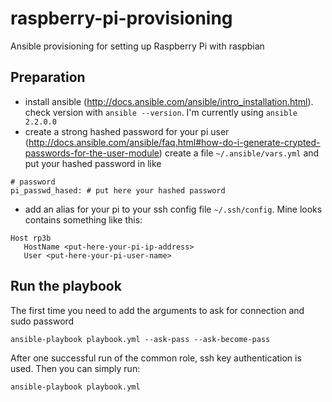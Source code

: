 # raspberry-pi-provisioning
Ansible provisioning for setting up Raspberry Pi with raspbian

## Preparation

* install ansible (http://docs.ansible.com/ansible/intro_installation.html).
  check version with `ansible --version`. I'm currently using `ansible 2.2.0.0`
* create a strong hashed password for your pi user (http://docs.ansible.com/ansible/faq.html#how-do-i-generate-crypted-passwords-for-the-user-module)
  create a file `~/.ansible/vars.yml` and put your hashed password in like
```
# password
pi_passwd_hased: # put here your hashed password
```
* add an alias for your pi to your ssh config file `~/.ssh/config`. Mine looks contains something like this:
```
Host rp3b
   HostName <put-here-your-pi-ip-address>
   User <put-here-your-pi-user-name>
```

## Run the playbook

The first time you need to add the arguments to ask for connection and sudo password
```
ansible-playbook playbook.yml --ask-pass --ask-become-pass
```

After one successful run of the common role, ssh key authentication is used. Then you can simply run:
```
ansible-playbook playbook.yml
```
